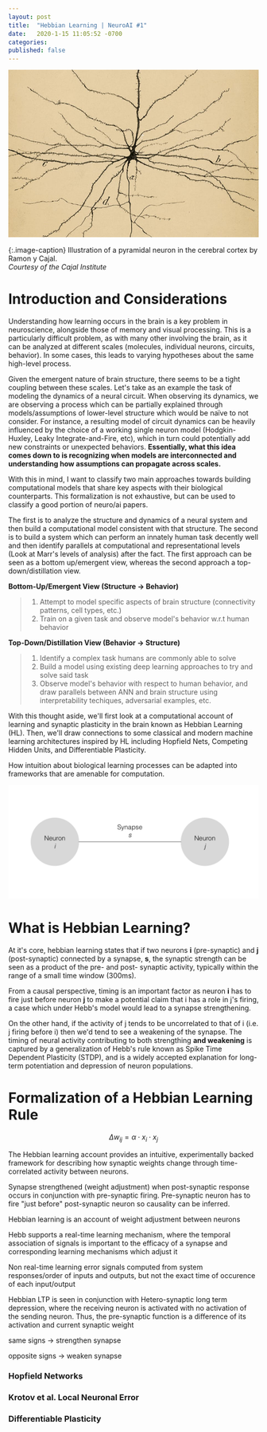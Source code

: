 ```yaml
---
layout: post
title:  "Hebbian Learning | NeuroAI #1"
date:   2020-1-15 11:05:52 -0700
categories: 
published: false
---
```

[![](/assets/pyramidal.jpg)](/assets/pyramidal.jpg)


{:.image-caption}
Illustration of a pyramidal neuron in the cerebral cortex by Ramon y Cajal. <br/>*Courtesy of the Cajal Institute*


# Introduction and Considerations

Understanding how learning occurs in the brain is a key problem in neuroscience, alongside those of memory and visual processing. This is a particularly difficult problem, as with many other involving the brain, as it can be analyzed at different scales (molecules, individual neurons, circuits, behavior). In some cases, this leads to varying hypotheses about the same high-level process.

Given the emergent nature of brain structure, there seems to be a tight coupling between these scales. Let's take as an example the task of modeling the dynamics of a neural circuit. When observing its dynamics, we are observing a process which can be partially explained through models/assumptions of lower-level structure which would be naïve to not consider. For instance, a resulting model of circuit dynamics can be heavily influenced by the choice of a working single neuron model (Hodgkin-Huxley, Leaky Integrate-and-Fire, etc), which in turn could potentially add new constraints or unexpected behaviors. **Essentially, what this idea comes down to is recognizing when models are interconnected and understanding how assumptions can propagate across scales.**

With this in mind, I want to classify two main approaches towards building computational models that share key aspects with their biological counterparts. This formalization is not exhaustive, but can be used to classify a good portion of neuro/ai papers.

The first is to analyze the structure and dynamics of a neural system and then build a computational model consistent with that structure. The second is to build a system which can perform an innately human task decently well and then identify parallels at computational and representational levels (Look at Marr's levels of analysis) after the fact. The first approach can be seen as a bottom up/emergent view, whereas the second approach a top-down/distillation view.

<strong><span class="orange">Bottom-Up/Emergent View (Structure → Behavior)</span></strong>
>1. Attempt to model specific aspects of brain structure (connectivity patterns, cell types, etc.)
>2. Train on a given task and observe model's behavior w.r.t human behavior

<strong><span class="orange">Top-Down/Distillation View (Behavior → Structure)</span></strong>
>1. Identify a complex task humans are commonly able to solve
>2. Build a model using existing deep learning approaches to try and solve said task
>3. Observe model's behavior with respect to human behavior, and draw parallels between ANN and brain structure using interpretability techiques, adversarial examples, etc. 


<!-- An common approach to trying to build systems which performa is to use existing machine learning opposed to identifying what processes occur in the brain (i.e. object detection, planning) and attempting to emulate high-level behavior. For example, we see this displayed in works looking at parallels between CNNs and visio-cortical processing. Where instead of trying modeling the visual cortex by trying to model cortical neurons and connectivity patterns directly, we use our standard deep CNN architectures and observe if there are computational properties that arise similar to the visual cortex, such as edge detection and higher level processing as a function of layer depth. [https://arxiv.org/pdf/2001.07092.pdf](https://arxiv.org/pdf/2001.07092.pdf) -->

With this thought aside, we'll first look at a computational account of learning and synaptic plasticity in the brain known as Hebbian Learning (HL). Then, we'll draw connections to some classical and modern machine learning architectures inspired by HL including Hopfield Nets, Competing Hidden Units, and Differentiable Plasticity. 



How intuition about biological learning processes can be adapted into frameworks that are amenable for computation. 

![](/assets/hebb.png)

# What is Hebbian Learning?
At it's core, hebbian learning states that if two neurons <strong><span class="green underlit">i</span></strong> (pre-synaptic) and <strong><span class="green underlit">j</span></strong> (post-synaptic) connected by a synapse, <strong><span class="green underlit">s</span></strong>, the synaptic strength can be seen as a product of the pre- and post- synaptic activity, typically within the range of a small time window (300ms). 

From a causal perspective, timing is an important factor as neuron <strong><span class="green underlit">i</span></strong> has to fire just before neuron <strong><span class="green underlit">j</span></strong> to make a potential claim that i has a role in j's firing, a case which under Hebb's model would lead to a synapse strengthening. 

On the other hand, if the activity of j tends to be uncorrelated to that of i (i.e. j firing before i) then we'd tend to see a weakening of the synapse. The timing of neural activity contributing to both strengthing **and weakening** is captured by a generalization of Hebb's rule known as Spike Time Dependent Plasticity (STDP), and is a widely accepted explanation for long-term potentiation and depression of neuron populations.

# Formalization of a Hebbian Learning Rule

$$ 
\Delta w_{ij} = \alpha \cdot x_i \cdot x_j
$$

The Hebbian learning account provides an intuitive, experimentally backed framework for describing how synaptic weights change through time-correlated activity between neurons. 

Synapse strengthened (weight adjustment) when post-synaptic response occurs in conjunction with pre-synaptic firing. Pre-synaptic neuron has to fire "just before" post-synaptic neuron so causality can be inferred.

Hebbian learning is an account of weight adjustment between neurons

Hebb supports a real-time learning mechanism, where the temporal association of signals is important to the efficacy of a synapse and corresponding learning mechanisms which adjust it

Non real-time learning error signals computed from system responses/order of inputs and outputs, but not the exact time of occurence of each input/output 

Hebbian LTP is seen in conjunction with Hetero-synaptic long term depression, where the receiving neuron is activated with no activation of the sending neuron. Thus, the pre-synaptic function is a difference of its activation and current synaptic weight

same signs → strengthen synapse

opposite signs → weaken synapse

### Hopfield Networks

### Krotov et al. Local Neuronal Error

### Differentiable Plasticity

